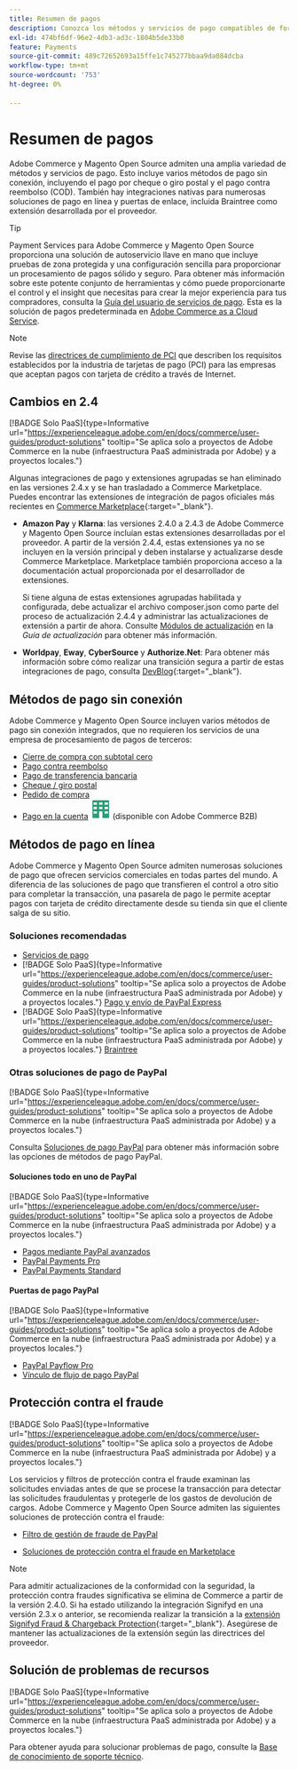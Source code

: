 ```yaml
---
title: Resumen de pagos
description: Conozca los métodos y servicios de pago compatibles de forma nativa con Adobe Commerce y Magento Open Source.
exl-id: 474bf6df-96e2-4db3-ad3c-1804b5de33b0
feature: Payments
source-git-commit: 489c72652693a15ffe1c745277bbaa9da084dcba
workflow-type: tm+mt
source-wordcount: '753'
ht-degree: 0%

---
```


# Resumen de pagos

Adobe Commerce y Magento Open Source admiten una amplia variedad de métodos y servicios de pago. Esto incluye varios métodos de pago sin conexión, incluyendo el pago por cheque o giro postal y el pago contra reembolso (COD). También hay integraciones nativas para numerosas soluciones de pago en línea y puertas de enlace, incluida Braintree como extensión desarrollada por el proveedor.

>[!TIP]
>
>Payment Services para Adobe Commerce y Magento Open Source proporciona una solución de autoservicio llave en mano que incluye pruebas de zona protegida y una configuración sencilla para proporcionar un procesamiento de pagos sólido y seguro. Para obtener más información sobre este potente conjunto de herramientas y cómo puede proporcionarte el control y el insight que necesitas para crear la mejor experiencia para tus compradores, consulta la [Guía del usuario de servicios de pago](https://experienceleague.adobe.com/docs/commerce/payment-services/guide-overview.html). Esta es la solución de pagos predeterminada en [Adobe Commerce as a Cloud Service](https://experienceleague.adobe.com/en/docs/commerce/cloud-service/overview).

>[!NOTE]
>
>Revise las [directrices de cumplimiento de PCI](../getting-started/compliance-pci.md) que describen los requisitos establecidos por la industria de tarjetas de pago (PCI) para las empresas que aceptan pagos con tarjeta de crédito a través de Internet.

## Cambios en 2.4

[!BADGE Solo PaaS]{type=Informative url="https://experienceleague.adobe.com/en/docs/commerce/user-guides/product-solutions" tooltip="Se aplica solo a proyectos de Adobe Commerce en la nube (infraestructura PaaS administrada por Adobe) y a proyectos locales."}

Algunas integraciones de pago y extensiones agrupadas se han eliminado en las versiones 2.4.x y se han trasladado a Commerce Marketplace. Puedes encontrar las extensiones de integración de pagos oficiales más recientes en [Commerce Marketplace](https://marketplace.magento.com/extensions/payments-security.html){:target="_blank"}.

- **Amazon Pay** y **Klarna**: las versiones 2.4.0 a 2.4.3 de Adobe Commerce y Magento Open Source incluían estas extensiones desarrolladas por el proveedor. A partir de la versión 2.4.4, estas extensiones ya no se incluyen en la versión principal y deben instalarse y actualizarse desde Commerce Marketplace. Marketplace también proporciona acceso a la documentación actual proporcionada por el desarrollador de extensiones.

  Si tiene alguna de estas extensiones agrupadas habilitada y configurada, debe actualizar el archivo composer.json como parte del proceso de actualización 2.4.4 y administrar las actualizaciones de extensión a partir de ahora. Consulte [Módulos de actualización](https://experienceleague.adobe.com/docs/commerce-operations/upgrade-guide/modules/upgrade.html) en la _Guía de actualización_ para obtener más información.

- **Worldpay**, **Eway**, **CyberSource** y **Authorize.Net**: Para obtener más información sobre cómo realizar una transición segura a partir de estas integraciones de pago, consulta [DevBlog](https://community.magento.com/t5/Magento-DevBlog/Deprecation-of-Magento-core-payment-integrations/ba-p/426445){:target="_blank"}.

## Métodos de pago sin conexión

Adobe Commerce y Magento Open Source incluyen varios métodos de pago sin conexión integrados, que no requieren los servicios de una empresa de procesamiento de pagos de terceros:

- [Cierre de compra con subtotal cero](zero-subtotal-checkout.md)
- [Pago contra reembolso](cash-on-delivery.md)
- [Pago de transferencia bancaria](bank-transfer.md)
- [Cheque / giro postal](check-money-order.md)
- [Pedido de compra](purchase-order.md)
- [Pago en la cuenta](../b2b/enable-basic-features.md#configure-payment-on-account) ![Adobe Commerce B2B](../assets/b2b.svg) (disponible con Adobe Commerce B2B)

## Métodos de pago en línea

Adobe Commerce y Magento Open Source admiten numerosas soluciones de pago que ofrecen servicios comerciales en todas partes del mundo. A diferencia de las soluciones de pago que transfieren el control a otro sitio para completar la transacción, una pasarela de pago le permite aceptar pagos con tarjeta de crédito directamente desde su tienda sin que el cliente salga de su sitio.

### Soluciones recomendadas

- [Servicios de pago](https://experienceleague.adobe.com/docs/commerce/payment-services/guide-overview.html)
- [!BADGE Solo PaaS]{type=Informative url="https://experienceleague.adobe.com/en/docs/commerce/user-guides/product-solutions" tooltip="Se aplica solo a proyectos de Adobe Commerce en la nube (infraestructura PaaS administrada por Adobe) y a proyectos locales."} [Pago y envío de PayPal Express](paypal-express-checkout.md)
- [!BADGE Solo PaaS]{type=Informative url="https://experienceleague.adobe.com/en/docs/commerce/user-guides/product-solutions" tooltip="Se aplica solo a proyectos de Adobe Commerce en la nube (infraestructura PaaS administrada por Adobe) y a proyectos locales."} [Braintree](braintree.md)

### Otras soluciones de pago de PayPal

[!BADGE Solo PaaS]{type=Informative url="https://experienceleague.adobe.com/en/docs/commerce/user-guides/product-solutions" tooltip="Se aplica solo a proyectos de Adobe Commerce en la nube (infraestructura PaaS administrada por Adobe) y a proyectos locales."}

Consulta [Soluciones de pago PayPal](paypal.md) para obtener más información sobre las opciones de métodos de pago PayPal.

#### Soluciones todo en uno de PayPal

[!BADGE Solo PaaS]{type=Informative url="https://experienceleague.adobe.com/en/docs/commerce/user-guides/product-solutions" tooltip="Se aplica solo a proyectos de Adobe Commerce en la nube (infraestructura PaaS administrada por Adobe) y a proyectos locales."}

- [Pagos mediante PayPal avanzados](paypal-payments-advanced.md)
- [PayPal Payments Pro](paypal-payments-pro.md)
- [PayPal Payments Standard](paypal-payments-standard.md)

#### Puertas de pago PayPal

[!BADGE Solo PaaS]{type=Informative url="https://experienceleague.adobe.com/en/docs/commerce/user-guides/product-solutions" tooltip="Se aplica solo a proyectos de Adobe Commerce en la nube (infraestructura PaaS administrada por Adobe) y a proyectos locales."}

- [PayPal Payflow Pro](paypal-payflow-pro.md)
- [Vínculo de flujo de pago PayPal](paypal-payflow-link.md)

## Protección contra el fraude

[!BADGE Solo PaaS]{type=Informative url="https://experienceleague.adobe.com/en/docs/commerce/user-guides/product-solutions" tooltip="Se aplica solo a proyectos de Adobe Commerce en la nube (infraestructura PaaS administrada por Adobe) y a proyectos locales."}

Los servicios y filtros de protección contra el fraude examinan las solicitudes enviadas antes de que se procese la transacción para detectar las solicitudes fraudulentas y protegerle de los gastos de devolución de cargos. Adobe Commerce y Magento Open Source admiten las siguientes soluciones de protección contra el fraude:

- [Filtro de gestión de fraude de PayPal](paypal.md#paypal-fraud-management-filters)

- [Soluciones de protección contra el fraude en Marketplace][1]

>[!NOTE]
>
>Para admitir actualizaciones de la conformidad con la seguridad, la protección contra fraudes significativa se elimina de Commerce a partir de la versión 2.4.0. Si ha estado utilizando la integración Signifyd en una versión 2.3.x o anterior, se recomienda realizar la transición a la [extensión Signifyd Fraud &amp; Chargeback Protection](https://marketplace.magento.com/signifyd-module-connect.html){:target="_blank"}. Asegúrese de mantener las actualizaciones de la extensión según las directrices del proveedor.

## Solución de problemas de recursos

[!BADGE Solo PaaS]{type=Informative url="https://experienceleague.adobe.com/en/docs/commerce/user-guides/product-solutions" tooltip="Se aplica solo a proyectos de Adobe Commerce en la nube (infraestructura PaaS administrada por Adobe) y a proyectos locales."}

Para obtener ayuda para solucionar problemas de pago, consulte la [Base de conocimiento de soporte técnico](https://experienceleague.adobe.com/docs/commerce-knowledge-base/kb/overview.html?lang=en).

[1]: https://marketplace.magento.com/catalogsearch/result?q=fraud%20protection
